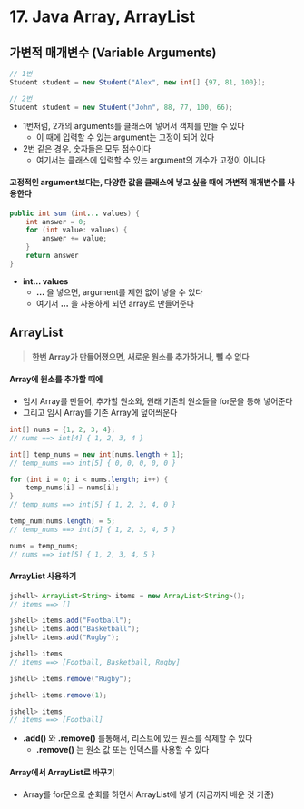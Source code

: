 # 17. Java Array, ArrayList





## 가변적 매개변수 (Variable Arguments)

```java
// 1번
Student student = new Student("Alex", new int[] {97, 81, 100});

// 2번
Student student = new Student("John", 88, 77, 100, 66);
```

- 1번처럼, 2개의 arguments를 클래스에 넣어서 객체를 만들 수 있다
  - 이 때에 입력할 수 있는 argument는 고정이 되어 있다
- 2번 같은 경우, 숫자들은 모두 점수이다
  - 여기서는 클래스에 입력할 수 있는 argument의 개수가 고정이 아니다



#### 고정적인 argument보다는, 다양한 값을 클래스에 넣고 싶을 때에 가변적 매개변수를 사용한다

```java
public int sum (int... values) {
    int answer = 0;
    for (int value: values) {
        answer += value;
    }
    return answer
}
```

- **int... values**
  - **...** 을 넣으면, argument를 제한 없이 넣을 수 있다
  - 여기서 **...** 을 사용하게 되면 array로 만들어준다





## ArrayList

> #### 한번 Array가 만들어졌으면, 새로운 원소를 추가하거나, 뺄 수 없다



#### Array에 원소를 추가할 때에

- 임시 Array를 만들어, 추가할 원소와, 원래 기존의 원소들을 for문을 통해 넣어준다
- 그리고 임시 Array를 기존 Array에 덮어씌운다

```java
int[] nums = {1, 2, 3, 4};
// nums ==> int[4] { 1, 2, 3, 4 }

int[] temp_nums = new int[nums.length + 1];
// temp_nums ==> int[5] { 0, 0, 0, 0, 0 }

for (int i = 0; i < nums.length; i++) {
    temp_nums[i] = nums[i];
}
// temp_nums ==> int[5] { 1, 2, 3, 4, 0 }

temp_num[nums.length] = 5;
// temp_nums ==> int[5] { 1, 2, 3, 4, 5 }

nums = temp_nums;
// nums ==> int[5] { 1, 2, 3, 4, 5 }
```





#### ArrayList 사용하기

```java
jshell> ArrayList<String> items = new ArrayList<String>();
// items ==> []

jshell> items.add("Football");
jshell> items.add("Basketball");
jshell> items.add("Rugby");

jshell> items
// items ==> [Football, Basketball, Rugby]

jshell> items.remove("Rugby");

jshell> items.remove(1);

jshell> items
// items ==> [Football]
```

- **.add()** 와 **.remove()** 를통해서, 리스트에 있는 원소를 삭제할 수 있다
  - **.remove()** 는 원소 값 또는 인덱스를 사용할 수 있다





#### Array에서 ArrayList로 바꾸기

- Array를 for문으로 순회를 하면서 ArrayList에 넣기 (지금까지 배운 것 기준)
